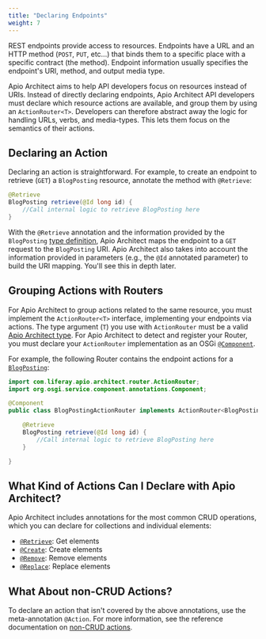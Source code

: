 ```yaml
---
title: "Declaring Endpoints"
weight: 7
---
```


REST endpoints provide access to resources. Endpoints have a URL and an HTTP method (`POST`, `PUT`, etc...) that binds them to a specific place with a specific contract (the method). Endpoint information usually specifies the endpoint's URI, method, and output media type.

Apio Architect aims to help API developers focus on resources instead of URIs. Instead of directly declaring endpoints, Apio Architect API developers must declare which resource actions are available, and group them by using an `ActionRouter<T>`. Developers can therefore abstract away the logic for handling URLs, verbs, and media-types. This lets them focus on the semantics of their actions. 

## Declaring an Action

Declaring an action is straightforward. For example, to create an endpoint to retrieve (`GET`) a `BlogPosting` resource, annotate the method with `@Retrieve`: 

```java
@Retrieve
BlogPosting retrieve(@Id long id) {
    //Call internal logic to retrieve BlogPosting here
}
```

With the `@Retrieve` annotation and the information provided by the `BlogPosting` [type definition](../types.html), Apio Architect maps the endpoint to a `GET` request to the `BlogPosting` URI. Apio Architect also takes into account the information provided in parameters (e.g., the `@Id` annotated parameter) to build the URI mapping. You'll see this in depth later. 

## Grouping Actions with Routers

For Apio Architect to group actions related to the same resource, you must implement the `ActionRouter<T>` interface, implementing your endpoints via actions. The type argument (`T`) you use with `ActionRouter` must be a valid [Apio Architect type](/docs/reference/types.html). For Apio Architect to detect and register your Router, you must declare your `ActionRouter` implementation as an OSGi [`@Component`](https://osgi.org/specification/osgi.cmpn/7.0.0/service.component.html#org.osgi.service.component.annotations.Component). 

For example, the following Router contains the endpoint actions for a [`BlogPosting`](/docs/reference/types.html#blog-posting):

```java
import com.liferay.apio.architect.router.ActionRouter;
import org.osgi.service.component.annotations.Component;

@Component
public class BlogPostingActionRouter implements ActionRouter<BlogPosting> {

    @Retrieve
    BlogPosting retrieve(@Id long id) {
        //Call internal logic to retrieve BlogPosting here
    }

}
```

## What Kind of Actions Can I Declare with Apio Architect?

Apio Architect includes annotations for the most common CRUD operations, which you can declare for collections and individual elements:

-   [`@Retrieve`](/docs/reference/actions/which-actions/retrieve.html): Get elements
-   [`@Create`](/docs/reference/actions/which-actions/create.html): Create elements
-   [`@Remove`](/docs/reference/actions/which-actions/remove.html): Remove elements
-   [`@Replace`](/docs/reference/actions/which-actions/replace.html): Replace elements

## What About non-CRUD Actions?

To declare an action that isn't covered by the above annotations, use the meta-annotation `@Action`. For more information, see the reference documentation on [non-CRUD actions](/docs/reference/actions/which-actions/non-crud.html). 
